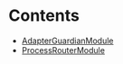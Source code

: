

# Contents
- [AdapterGuardianModule](AdapterGuardianModule.sol/contract.AdapterGuardianModule.md)
- [ProcessRouterModule](ProcessRouterModule.sol/contract.ProcessRouterModule.md)
